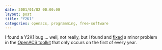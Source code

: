 ```yaml
---
date: 2001/01/02 00:00:00
layout: post
title: "Y2K1"
categories: openacs, programming, free-software
---
```


I found a Y2K1 bug ... well, not really, but I found and [fixed](http://kurup.org/acs/watchdog) a minor problem in the [OpenACS toolkit](http://openacs.org) that only occurs on the first of every year.
